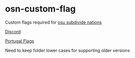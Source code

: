 # osn-custom-flag

Custom flags required for [osu subdivide nations](https://github.com/Cavitedev/osu-subdivide-nations)



[Discord](https://discord.gg/YjH34wpadx)

[Portugal Flags](https://www.reddit.com/r/portugal/comments/ufyq38/a_minha_proposta_para_a_regionaliza%C3%A7%C3%A3o_de/)

Need to keep folder lower cases for supporting older versions